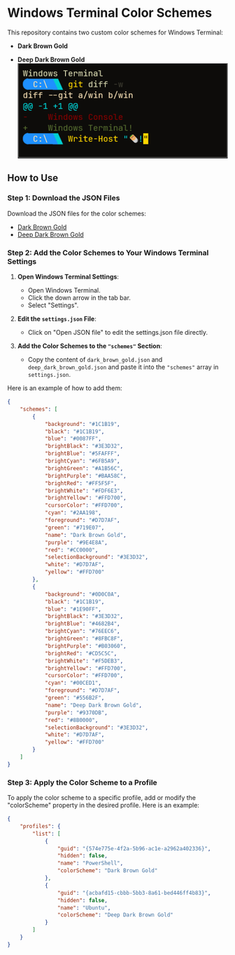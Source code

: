 # Windows Terminal Color Schemes

This repository contains two custom color schemes for Windows Terminal:

- **Dark Brown Gold**

- **Deep Dark Brown Gold**
![Deep Dark Brown Gold Example](./deep_dark_brown_gold.png)



## How to Use

### Step 1: Download the JSON Files

Download the JSON files for the color schemes:

- [Dark Brown Gold](./dark_brown_gold.json)
- [Deep Dark Brown Gold](./deep_dark_brown_gold.json)

### Step 2: Add the Color Schemes to Your Windows Terminal Settings

1. **Open Windows Terminal Settings**:
   - Open Windows Terminal.
   - Click the down arrow in the tab bar.
   - Select "Settings".

2. **Edit the `settings.json` File**:
   - Click on "Open JSON file" to edit the settings.json file directly.

3. **Add the Color Schemes to the `"schemes"` Section**:
   - Copy the content of `dark_brown_gold.json` and `deep_dark_brown_gold.json` and paste it into the `"schemes"` array in `settings.json`.

Here is an example of how to add them:

```json
{
    "schemes": [
        {
            "background": "#1C1B19",
            "black": "#1C1B19",
            "blue": "#0087FF",
            "brightBlack": "#3E3D32",
            "brightBlue": "#5FAFFF",
            "brightCyan": "#6FB5A9",
            "brightGreen": "#A1B56C",
            "brightPurple": "#BAA58C",
            "brightRed": "#FF5F5F",
            "brightWhite": "#FDF6E3",
            "brightYellow": "#FFD700",
            "cursorColor": "#FFD700",
            "cyan": "#2AA198",
            "foreground": "#D7D7AF",
            "green": "#719E07",
            "name": "Dark Brown Gold",
            "purple": "#9E4E8A",
            "red": "#CC0000",
            "selectionBackground": "#3E3D32",
            "white": "#D7D7AF",
            "yellow": "#FFD700"
        },
        {
            "background": "#0D0C0A",
            "black": "#1C1B19",
            "blue": "#1E90FF",
            "brightBlack": "#3E3D32",
            "brightBlue": "#4682B4",
            "brightCyan": "#76EEC6",
            "brightGreen": "#8FBC8F",
            "brightPurple": "#B03060",
            "brightRed": "#CD5C5C",
            "brightWhite": "#F5DEB3",
            "brightYellow": "#FFD700",
            "cursorColor": "#FFD700",
            "cyan": "#00CED1",
            "foreground": "#D7D7AF",
            "green": "#556B2F",
            "name": "Deep Dark Brown Gold",
            "purple": "#9370DB",
            "red": "#8B0000",
            "selectionBackground": "#3E3D32",
            "white": "#D7D7AF",
            "yellow": "#FFD700"
        }
    ]
}
```
### Step 3:  Apply the Color Scheme to a Profile

To apply the color scheme to a specific profile, add or modify the "colorScheme" property in the desired profile. Here is an example:

```json
{
    "profiles": {
        "list": [
            {
                "guid": "{574e775e-4f2a-5b96-ac1e-a2962a402336}",
                "hidden": false,
                "name": "PowerShell",
                "colorScheme": "Dark Brown Gold"
            },
            {
                "guid": "{acbafd15-cbbb-5bb3-8a61-bed446ff4b83}",
                "hidden": false,
                "name": "Ubuntu",
                "colorScheme": "Deep Dark Brown Gold"
            }
        ]
    }
}
```

